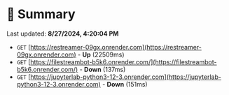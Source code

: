 # 📖 Summary
Last updated: **8/27/2024, 4:20:04 PM**

- `GET` [https://restreamer-09gx.onrender.com](https://restreamer-09gx.onrender.com) - **Up** (22509ms)
- `GET` [https://filestreambot-b5k6.onrender.com/](https://filestreambot-b5k6.onrender.com/) - **Down** (137ms)
- `GET` [https://jupyterlab-python3-12-3.onrender.com](https://jupyterlab-python3-12-3.onrender.com) - **Down** (151ms)
